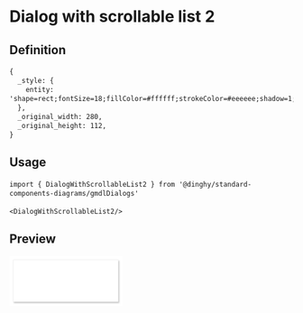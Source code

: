 # Dialog with scrollable list 2

## Definition

```
{
  _style: { 
    entity: 'shape=rect;fontSize=18;fillColor=#ffffff;strokeColor=#eeeeee;shadow=1;fontSize=17;fontColor=#666666;align=left;spacing=16;align=left;verticalAlign=top;whiteSpace=wrap;html=1;',
  },
  _original_width: 280,
  _original_height: 112,
}
```

## Usage

```
import { DialogWithScrollableList2 } from '@dinghy/standard-components-diagrams/gmdlDialogs'

<DialogWithScrollableList2/>
```

## Preview

<img src="./dialog-with-scrollable-list-2.png" width="200"/>
